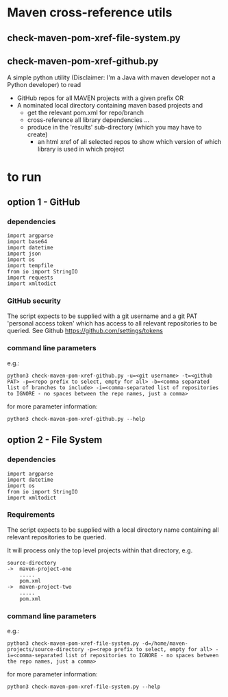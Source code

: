 # Maven cross-reference utils
## check-maven-pom-xref-file-system.py
## check-maven-pom-xref-github.py

A simple python utility (Disclaimer: I'm a Java with maven developer not a Python developer) to read 
* GitHub repos for all MAVEN projects with a given prefix 
OR
* A nominated local directory containing maven based projects and 
  - get the relevant pom.xml for repo/branch
  - cross-reference all library dependencies ...
  - produce in the 'results' sub-directory (which you may have to create)
    - an html xref of all selected repos to show which version of which library is used in which project

# to run

## option 1 - GitHub
### dependencies
```commandline
import argparse
import base64
import datetime
import json
import os
import tempfile
from io import StringIO
import requests
import xmltodict
```
### GitHub security
The script expects to be supplied with a git username and a git PAT 'personal access token' which has access to all relevant repositories to be queried.
See Github https://github.com/settings/tokens

### command line parameters
e.g.:
```
python3 check-maven-pom-xref-github.py -u=<git username> -t=<github PAT> -p=<repo prefix to select, empty for all> -b=<comma separated list of branches to include> -i=<comma-separated list of repositories to IGNORE - no spaces between the repo names, just a comma>
```
for more parameter information:
```
python3 check-maven-pom-xref-github.py --help
```

## option 2 - File System
### dependencies
```commandline
import argparse
import datetime
import os
from io import StringIO
import xmltodict
```
### Requirements
The script expects to be supplied with a local directory name containing all relevant repositories to be queried.

It will process only the top level projects within that directory, e.g.
```commandline
source-directory
->  maven-project-one
    .....
    pom.xml
->  maven-project-two
    .....
    pom.xml
```

### command line parameters
e.g.:
```
python3 check-maven-pom-xref-file-system.py -d=/home/maven-projects/source-directory -p=<repo prefix to select, empty for all> -i=<comma-separated list of repositories to IGNORE - no spaces between the repo names, just a comma>
```
for more parameter information:
```
python3 check-maven-pom-xref-file-system.py --help
```
